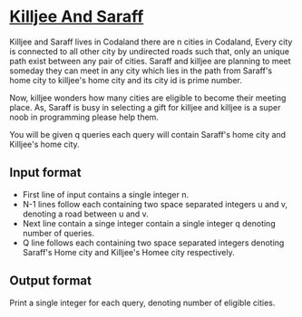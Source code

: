 # [Killjee And Saraff][link]

Killjee and Saraff lives in Codaland there are n cities in Codaland, Every city is connected to all other city by undirected roads such that, only an unique path exist between any pair of cities. Saraff and killjee are planning to meet someday they can meet in any city which lies in the path from Saraff's home city to killjee's home city and its city id is prime number.

Now, killjee wonders how many cities are eligible to become their meeting place. As, Saraff is busy in selecting a gift for killjee and killjee is a super noob in programming please help them.

You will be given q queries each query will contain Saraff's home city and Killjee's home city.

## Input format

- First line of input contains a single integer n.
- N-1 lines follow each containing two space separated integers u and v, denoting a road between u and v.
- Next line contain a singe integer contain a single integer q denoting number of queries.
- Q line follows each containing two space separated integers denoting Saraff's Home city and Killjee's Homee city respectively.

## Output format

Print a single integer for each query, denoting number of eligible cities.

[link]: https://www.hackerearth.com/practice/algorithms/dynamic-programming/2-dimensional/practice-problems/algorithm/killjee-and-saraff-35617645/
